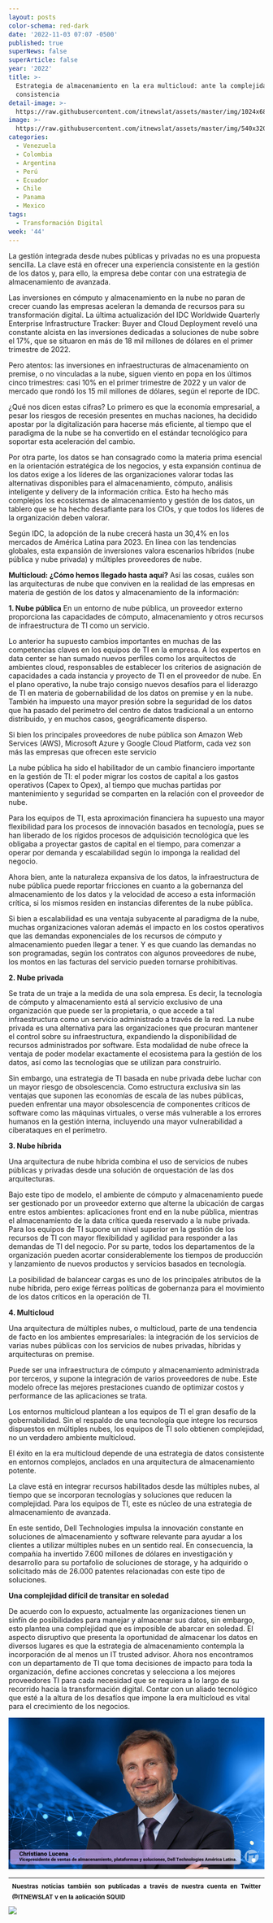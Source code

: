 ```yaml
---
layout: posts
color-schema: red-dark
date: '2022-11-03 07:07 -0500'
published: true
superNews: false
superArticle: false
year: '2022'
title: >-
  Estrategia de almacenamiento en la era multicloud: ante la complejidad,
  consistencia
detail-image: >-
  https://raw.githubusercontent.com/itnewslat/assets/master/img/1024x680/Christiano-Lucena-g.jpg
image: >-
  https://raw.githubusercontent.com/itnewslat/assets/master/img/540x320/Christiano-Lucena-p.jpg
categories:
  - Venezuela
  - Colombia
  - Argentina
  - Perú
  - Ecuador
  - Chile
  - Panama
  - Mexico
tags:
  - Transformación Digital
week: '44'
---
```

La gestión integrada desde nubes públicas y privadas no es una propuesta sencilla. La clave está en ofrecer una experiencia consistente en la gestión de los datos y, para ello, la empresa debe contar con una estrategia de almacenamiento de avanzada.

Las inversiones en cómputo y almacenamiento en la nube no paran de crecer cuando las empresas aceleran la demanda de recursos para su transformación digital. La última actualización del IDC Worldwide Quarterly Enterprise Infrastructure Tracker: Buyer and Cloud Deployment reveló una constante alcista en las inversiones dedicadas a soluciones de nube sobre el 17%, que se situaron en más de 18 mil millones de dólares en el primer trimestre de 2022. 

Pero atentos: las inversiones en infraestructuras de almacenamiento on premise, o no vinculadas a la nube, siguen viento en popa en los últimos cinco trimestres: casi 10% en el primer trimestre de 2022 y un valor de mercado que rondó los 15 mil millones de dólares, según el reporte de IDC.

¿Qué nos dicen estas cifras? Lo primero es que la economía empresarial, a pesar los riesgos de recesión presentes en muchas naciones, ha decidido apostar por la digitalización para hacerse más eficiente, al tiempo que el paradigma de la nube se ha convertido en el estándar tecnológico para soportar esta aceleración del cambio. 

Por otra parte, los datos se han consagrado como la materia prima esencial en la orientación estratégica de los negocios, y esta expansión continua de los datos exige a los líderes de las organizaciones valorar todas las alternativas disponibles para el almacenamiento, cómputo, análisis inteligente y delivery de la información crítica. Esto ha hecho más complejos los ecosistemas de almacenamiento y gestión de los datos, un tablero que se ha hecho desafiante para los CIOs, y que todos los líderes de la organización deben valorar.

Según IDC, la adopción de la nube crecerá hasta un 30,4% en los mercados de América Latina para 2023. En línea con las tendencias globales, esta expansión de inversiones valora escenarios híbridos (nube pública y nube privada) y múltiples proveedores de nube. 

**Multicloud: ¿Cómo hemos llegado hasta aquí?**
Así las cosas, cuáles son las arquitecturas de nube que conviven en la realidad de las empresas en materia de gestión de los datos y almacenamiento de la información:

**1.	Nube pública** 
En un entorno de nube pública, un proveedor externo proporciona las capacidades de cómputo, almacenamiento y otros recursos de infraestructura de TI como un servicio. 

Lo anterior ha supuesto cambios importantes en muchas de las competencias claves en los equipos de TI en la empresa. A los expertos en data center se han sumado nuevos perfiles como los arquitectos de ambientes cloud, responsables de establecer los criterios de asignación de capacidades a cada instancia y proyecto de TI en el proveedor de nube. En el plano operativo, la nube trajo consigo nuevos desafíos para el liderazgo de TI en materia de gobernabilidad de los datos on premise y en la nube. También ha impuesto una mayor presión sobre la seguridad de los datos que ha pasado del perímetro del centro de datos tradicional a un entorno distribuido, y en muchos casos, geográficamente disperso.

Si bien los principales proveedores de nube pública son Amazon Web Services (AWS), Microsoft Azure y Google Cloud Platform, cada vez son más las empresas que ofrecen este servicio 

La nube pública ha sido el habilitador de un cambio financiero importante en la gestión de TI: el poder migrar los costos de capital a los gastos operativos (Capex to Opex), al tiempo que muchas partidas por mantenimiento y seguridad se comparten en la relación con el proveedor de nube.

Para los equipos de TI, esta aproximación financiera ha supuesto una mayor flexibilidad para los procesos de innovación basados en tecnología, pues se han liberado de los rígidos procesos de adquisición tecnológica que les obligaba a proyectar gastos de capital en el tiempo, para comenzar a operar por demanda y escalabilidad según lo imponga la realidad del negocio.

Ahora bien, ante la naturaleza expansiva de los datos, la infraestructura de nube pública puede reportar fricciones en cuanto a la gobernanza del almacenamiento de los datos y la velocidad de acceso a esta información crítica, si los mismos residen en instancias diferentes de la nube pública.

Si bien a escalabilidad es una ventaja subyacente al paradigma de la nube, muchas organizaciones valoran además el impacto en los costos operativos que las demandas exponenciales de los recursos de cómputo y almacenamiento pueden llegar a tener. Y es que cuando las demandas no son programadas, según los contratos con algunos proveedores de nube, los montos en las facturas del servicio pueden tornarse prohibitivas.

**2.	Nube privada**

Se trata de un traje a la medida de una sola empresa. Es decir, la tecnología de cómputo y almacenamiento está al servicio exclusivo de una organización que puede ser la propietaria, o que accede a tal infraestructura como un servicio administrado a través de la red. 
La nube privada es una alternativa para las organizaciones que procuran mantener el control sobre su infraestructura, expandiendo la disponibilidad de recursos administrados por software. Esta modalidad de nube ofrece la ventaja de poder modelar exactamente el ecosistema para la gestión de los datos, así como las tecnologías que se utilizan para construirlo.

Sin embargo, una estrategia de TI basada en nube privada debe luchar con un mayor riesgo de obsolescencia. Como estructura exclusiva sin las ventajas que suponen las economías de escala de las nubes públicas, pueden enfrentar una mayor obsolescencia de componentes críticos de software como las máquinas virtuales, o verse más vulnerable a los errores humanos en la gestión interna, incluyendo una mayor vulnerabilidad a ciberataques en el perímetro.

**3.	Nube híbrida**

Una arquitectura de nube híbrida combina el uso de servicios de nubes públicas y privadas desde una solución de orquestación de las dos arquitecturas. 

Bajo este tipo de modelo, el ambiente de cómputo y almacenamiento puede ser gestionado por un proveedor externo que alterne la ubicación de cargas entre estos ambientes: aplicaciones front end en la nube pública, mientras el almacenamiento de la data crítica queda reservado a la nube privada. Para los equipos de TI supone un nivel superior en la gestión de los recursos de TI con mayor flexibilidad y agilidad para responder a las demandas de TI del negocio. Por su parte, todos los departamentos de la organización pueden acortar considerablemente los tiempos de producción y lanzamiento de nuevos productos y servicios basados en tecnología.

La posibilidad de balancear cargas es uno de los principales atributos de la nube híbrida, pero exige férreas políticas de gobernanza para el movimiento de los datos críticos en la operación de TI.

**4.	Multicloud**

Una arquitectura de múltiples nubes, o multicloud, parte de una tendencia de facto en los ambientes empresariales: la integración de los servicios de varias nubes públicas con los servicios de nubes privadas, hibridas y arquitecturas on premise. 

Puede ser una infraestructura de cómputo y almacenamiento administrada por terceros, y supone la integración de varios proveedores de nube. 
Este modelo ofrece las mejores prestaciones cuando de optimizar costos y performance de las aplicaciones se trata.

Los entornos multicloud plantean a los equipos de TI el gran desafío de la gobernabilidad. Sin el respaldo de una tecnología que integre los recursos dispuestos en múltiples nubes, los equipos de TI solo obtienen complejidad, no un verdadero ambiente multicloud. 

El éxito en la era multicloud depende de una estrategia de datos consistente en entornos complejos, anclados en una arquitectura de almacenamiento potente.    

La clave está en integrar recursos habilitados desde las múltiples nubes, al tiempo que se incorporan tecnologías y soluciones que reducen la complejidad. Para los equipos de TI, este es núcleo de una estrategia de almacenamiento de avanzada.

En este sentido, Dell Technologies impulsa la innovación constante en soluciones de almacenamiento y software relevante para ayudar a los clientes a utilizar múltiples nubes en un sentido real. En consecuencia, la compañía ha invertido 7.600 millones de dólares en investigación y desarrollo para su portafolio de soluciones de storage, y ha adquirido o solicitado más de 26.000 patentes relacionadas con este tipo de soluciones.

**Una complejidad difícil de transitar en soledad**

De acuerdo con lo expuesto, actualmente las organizaciones tienen un sinfín de posibilidades para manejar y almacenar sus datos, sin embargo, esto plantea una complejidad que es imposible de abarcar en soledad. 
El aspecto disruptivo que presenta la oportunidad de almacenar los datos en diversos lugares es que la estrategia de almacenamiento contempla la incorporación de al menos un IT trusted advisor. Ahora nos encontramos con un departamento de TI que toma decisiones de impacto para toda la organización, define acciones concretas y selecciona a los mejores proveedores TI para cada necesidad que se requiera a lo largo de su recorrido hacia la transformación digital. Contar con un aliado tecnológico que esté a la altura de los desafíos que impone la era multicloud es vital para el crecimiento de los negocios.

![](https://raw.githubusercontent.com/itnewslat/assets/master/img/540x320/Christiano-Lucena-p.jpg)

<table style="height: 42px;" width="569">
<tbody>
<tr>
<td style="text-align: justify;"><sub><strong>Nuestras noticias también son publicadas a través de nuestra cuenta en Twitter <a href="https://twitter.com/itnewslat?lang=es">@ITNEWSLAT</a> y en la aplicación <a href="https://squidapp.co/en/">SQUID</a></strong></sub></td>
</tr>
</tbody>
</table>

<img src="https://tracker.metricool.com/c3po.jpg?hash=56f88a41e39ab42c063cc51676587a04"/>